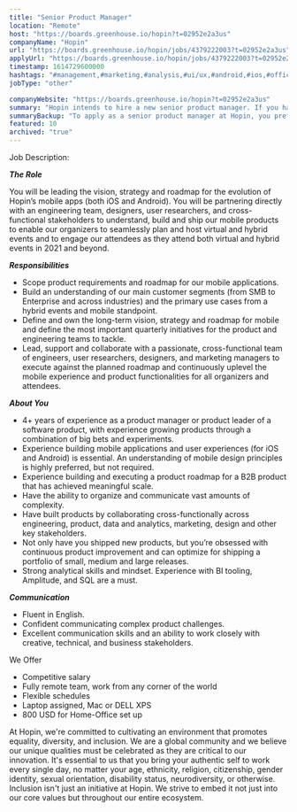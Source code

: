 ```yaml
---
title: "Senior Product Manager"
location: "Remote"
host: "https://boards.greenhouse.io/hopin?t=02952e2a3us"
companyName: "Hopin"
url: "https://boards.greenhouse.io/hopin/jobs/4379222003?t=02952e2a3us"
applyUrl: "https://boards.greenhouse.io/hopin/jobs/4379222003?t=02952e2a3us#app"
timestamp: 1614729600000
hashtags: "#management,#marketing,#analysis,#ui/ux,#android,#ios,#office,#optimization,#English"
jobType: "other"

companyWebsite: "https://boards.greenhouse.io/hopin?t=02952e2a3us"
summary: "Hopin intends to hire a new senior product manager. If you have 4+ years of experience as a product manager or product leader of a software product, with experience growing products through a combination of big bets and experiments, consider applying."
summaryBackup: "To apply as a senior product manager at Hopin, you preferably need to have some knowledge of: #ui/ux, #android, #ios."
featured: 10
archived: "true"
---
```


Job Description:

**_The Role_**

You will be leading the vision, strategy and roadmap for the evolution of Hopin’s mobile apps (both iOS and Android). You will be partnering directly with an engineering team, designers, user researchers, and cross-functional stakeholders to understand, build and ship our mobile products to enable our organizers to seamlessly plan and host virtual and hybrid events and to engage our attendees as they attend both virtual and hybrid events in 2021 and beyond. 

**_Responsibilities_**

*   Scope product requirements and roadmap for our mobile applications. 
*   Build an understanding of our main customer segments (from SMB to Enterprise and across industries) and the primary use cases from a hybrid events and mobile standpoint.
*   Define and own the long-term vision, strategy and roadmap for mobile and define the most important quarterly initiatives for the product and engineering teams to tackle. 
*   Lead, support and collaborate with a passionate, cross-functional team of engineers, user researchers, designers, and marketing managers to execute against the planned roadmap and continuously uplevel the mobile experience and product functionalities for all organizers and attendees.

**_About You_**

*   4+ years of experience as a product manager or product leader of a software product, with experience growing products through a combination of big bets and experiments.
*   Experience building mobile applications and user experiences (for iOS and Android) is essential. An understanding of mobile design principles is highly preferred, but not required. 
*   Experience building and executing a product roadmap for a B2B product that has achieved meaningful scale.
*   Have the ability to organize and communicate vast amounts of complexity.
*   Have built products by collaborating cross-functionally across engineering, product, data and analytics, marketing, design and other key stakeholders.
*   Not only have you shipped new products, but you’re obsessed with continuous product improvement and can optimize for shipping a portfolio of small, medium and large releases.
*   Strong analytical skills and mindset. Experience with BI tooling, Amplitude, and SQL are a must. 

**_Communication_**

*   Fluent in English.
*   Confident communicating complex product challenges.
*   Excellent communication skills and an ability to work closely with creative, technical, and business stakeholders.

We Offer

*   Competitive salary
*   Fully remote team, work from any corner of the world
*   Flexible schedules
*   Laptop assigned, Mac or DELL XPS
*   800 USD for Home-Office set up

At Hopin, we're committed to cultivating an environment that promotes equality, diversity, and inclusion. We are a global community and we believe our unique qualities must be celebrated as they are critical to our innovation. It's essential to us that you bring your authentic self to work every single day, no matter your age, ethnicity, religion, citizenship, gender identity, sexual orientation, disability status, neurodiversity, or otherwise. Inclusion isn't just an initiative at Hopin. We strive to embed it not just into our core values but throughout our entire ecosystem.
